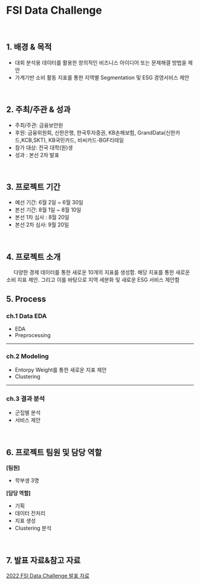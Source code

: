 # FSI Data Challenge
<br/>

## 1. 배경 & 목적
 
- 대회 분석용 데이터를 활용한 창의적인 비즈니스 아이디어 또는 문제해결 방법을 제안
- 가계기반 소비 활동 지표를 통한 지역별 Segmentation 및 ESG 경영서비스 제안

<br/>

## 2. 주최/주관 & 성과

- 주최/주관: 금융보안원
- 후원: 금융위원회, 신한은행, 한국투자증권, KB손해보험, GrandData(신한카드,KCB,SKT), KB국민카드, 비씨카드-BGF리테일
- 참가 대상: 전국 대학(원)생
- 성과 : 본선 2차 발표
<br/>

## 3. 프로젝트 기간

- 예선 기간: 6월 2일 ~ 6월 30일
- 본선 기간: 8월 1일 ~ 8월 10일
- 본선 1차 심사 : 8월 20일
- 본선 2차 심사: 9월 20일 

<br/>

## 4. 프로젝트 소개

&nbsp;&nbsp;&nbsp;&nbsp; 다양한 경제 데이터를 통한 새로운 10개의 지표를 생성함. 해당 지표를 통한 새로운 소비 지표 제안. 그리고 이를 바탕으로 지역 세분화 및 새로운 ESG 서비스 제안함

## 5. Process

### ch.1 Data EDA

- EDA
- Preprocessing

---

### ch.2 Modeling  

- Entorpy Weight를 통한 새로운 지표 제안
- Clustering

---

### ch.3 결과 분석

- 군집별 분석
- 서비스 제안


<br/>

## 6. 프로젝트 팀원 및 담당 역할

**[팀원]**

- 학부생 3명

**[담당 역할]**

- 기획
- 데이터 전처리
- 지표 생성
- Clustering 분석

<br/>

## 7. 발표 자료&참고 자료

[2022 FSI Data Challenge 발표 자료]()  

